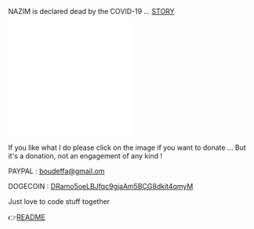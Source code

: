 NAZIM is declared dead by the COVID-19 ... [STORY](https://nazimboudeffa.livejournal.com/tag/covid)

<a href="https://fr.tipeee.com/nazimboudeffa"><img width="50%" src="https://raw.githubusercontent.com/nazimboudeffa/assets2/main/tipeee/Tipeee_kit_Bouton_FR/GIF/BoutonTip_SoutenezMoi_Tipeee.gif"/></a>

If you like what I do please click on the image if you want to donate ... But it's a donation, not an engagement of any kind !

PAYPAL : boudeffa@gmail.om

DOGECOIN : [DRamo5oeLBJfqc9gjaAm5BCG8dkit4qmyM](https://dogechain.info/address/DRamo5oeLBJfqc9gjaAm5BCG8dkit4qmyM)

Just love to code stuff together

👉[README](https://github.com/nazimboudeffa/nazimboudeffa/blob/main/README-more.md)
